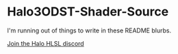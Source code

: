 # Halo3ODST-Shader-Source
I'm running out of things to write in these README blurbs.

[Join the Halo HLSL discord](https://discord.gg/aKQCDmQjYN)
